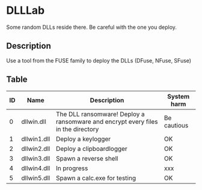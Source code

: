 # DLLLab
Some random DLLs reside there. Be careful with the one you deploy.

## Description
Use a tool from the FUSE family to deploy the DLLs (DFuse, NFuse, SFuse)

## Table
| ID | Name | Description | System harm |
| --- | --- | --- | --- |
| 0 | dllwin.dll | The DLL ransomware! Deploy a ransomware and encrypt every files in the directory | Be cautious |
| 1 | dllwin1.dll | Deploy a keylogger | OK |
| 2 | dllwin2.dll | Deploy a clipboardlogger | OK |
| 3 | dllwin3.dll | Spawn a reverse shell | OK |
| 4 | dllwin4.dll | In progress | xxx |
| 5 | dllwin5.dll | Spawn a calc.exe for testing | OK |
